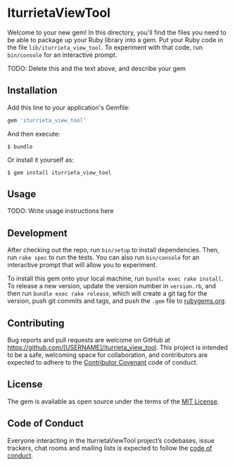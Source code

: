 # IturrietaViewTool

Welcome to your new gem! In this directory, you'll find the files you need to be able to package up your Ruby library into a gem. Put your Ruby code in the file `lib/iturrieta_view_tool`. To experiment with that code, run `bin/console` for an interactive prompt.

TODO: Delete this and the text above, and describe your gem

## Installation

Add this line to your application's Gemfile:

```ruby
gem 'iturrieta_view_tool'
```

And then execute:

    $ bundle

Or install it yourself as:

    $ gem install iturrieta_view_tool

## Usage

TODO: Write usage instructions here

## Development

After checking out the repo, run `bin/setup` to install dependencies. Then, run `rake spec` to run the tests. You can also run `bin/console` for an interactive prompt that will allow you to experiment.

To install this gem onto your local machine, run `bundle exec rake install`. To release a new version, update the version number in `version.rb`, and then run `bundle exec rake release`, which will create a git tag for the version, push git commits and tags, and push the `.gem` file to [rubygems.org](https://rubygems.org).

## Contributing

Bug reports and pull requests are welcome on GitHub at https://github.com/[USERNAME]/iturrieta_view_tool. This project is intended to be a safe, welcoming space for collaboration, and contributors are expected to adhere to the [Contributor Covenant](http://contributor-covenant.org) code of conduct.

## License

The gem is available as open source under the terms of the [MIT License](http://opensource.org/licenses/MIT).

## Code of Conduct

Everyone interacting in the IturrietaViewTool project’s codebases, issue trackers, chat rooms and mailing lists is expected to follow the [code of conduct](https://github.com/[USERNAME]/iturrieta_view_tool/blob/master/CODE_OF_CONDUCT.md).

